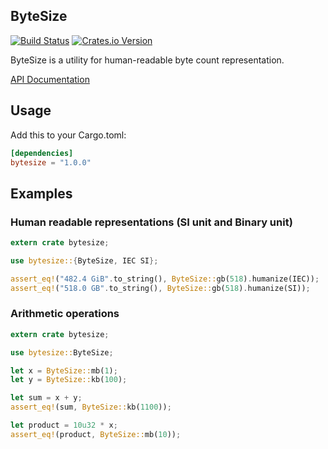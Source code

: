 ## ByteSize

[![Build Status](https://travis-ci.org/hyunsik/bytesize.svg?branch=master)](https://travis-ci.org/hyunsik/bytesize)
[![Crates.io Version](https://img.shields.io/crates/v/bytesize.svg)](https://crates.io/crates/bytesize)

ByteSize is a utility for human-readable byte count representation.

[API Documentation](https://docs.rs/bytesize/)

## Usage

Add this to your Cargo.toml:

```toml
[dependencies]
bytesize = "1.0.0"
```

## Examples

### Human readable representations (SI unit and Binary unit)

```rust
extern crate bytesize;

use bytesize::{ByteSize, IEC SI};

assert_eq!("482.4 GiB".to_string(), ByteSize::gb(518).humanize(IEC));
assert_eq!("518.0 GB".to_string(), ByteSize::gb(518).humanize(SI));
```

### Arithmetic operations

```rust
extern crate bytesize;

use bytesize::ByteSize;

let x = ByteSize::mb(1);
let y = ByteSize::kb(100);

let sum = x + y;
assert_eq!(sum, ByteSize::kb(1100));

let product = 10u32 * x;
assert_eq!(product, ByteSize::mb(10));
```

